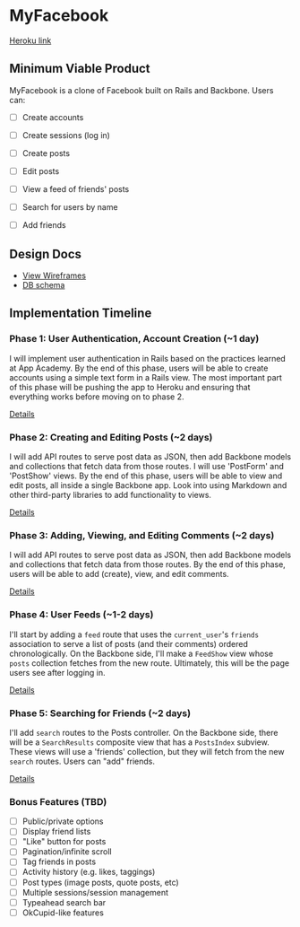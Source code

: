 # MyFacebook

[Heroku link][heroku]

[heroku]: http://my-facebook.herokuapp.com/

## Minimum Viable Product
MyFacebook is a clone of Facebook built on Rails and Backbone. Users can:

<!-- This is a Markdown checklist. Use it to keep track of your progress! -->

- [ ] Create accounts
- [ ] Create sessions (log in)
- [ ] Create posts
- [ ] Edit posts
- [ ] View a feed of friends' posts
- [ ] Search for users by name
- [ ] Add friends


## Design Docs
* [View Wireframes][views]
* [DB schema][schema]

[views]: ./docs/views.md
[schema]: ./docs/schema.md

## Implementation Timeline

### Phase 1: User Authentication, Account Creation (~1 day)
I will implement user authentication in Rails based on the practices learned at
App Academy. By the end of this phase, users will be able to create accounts using
a simple text form in a Rails view. The most important part of this phase will
be pushing the app to Heroku and ensuring that everything works before moving on
to phase 2.

[Details][phase-one]

### Phase 2: Creating and Editing Posts (~2 days)
I will add API routes to serve post data as JSON, then add Backbone
models and collections that fetch data from those routes. I will use 'PostForm' and
'PostShow' views. By the end of this phase, users will be able to view and edit
posts, all inside a single Backbone app. Look into using Markdown and other third-party
libraries to add functionality to views.

[Details][phase-two]

### Phase 3: Adding, Viewing, and Editing Comments (~2 days)
I will add API routes to serve post data as JSON, then add Backbone
models and collections that fetch data from those routes. By the end of this phase,
users will be able to add (create), view, and edit comments.

[Details][phase-three]

### Phase 4: User Feeds (~1-2 days)
I'll start by adding a `feed` route that uses the `current_user`'s
`friends` association to serve a list of posts (and their comments) ordered
chronologically. On the Backbone side, I'll make a `FeedShow` view whose `posts`
collection fetches from the new route.  Ultimately, this will be the page users
see after logging in.

[Details][phase-four]

### Phase 5: Searching for Friends (~2 days)
I'll add `search` routes to the Posts controller. On the
Backbone side, there will be a `SearchResults` composite view that has a `PostsIndex` subview.
These views will use a 'friends' collection, but they will fetch from the new `search` routes.
Users can "add" friends.

[Details][phase-five]

### Bonus Features (TBD)
- [ ] Public/private options
- [ ] Display friend lists
- [ ] "Like" button for posts
- [ ] Pagination/infinite scroll
- [ ] Tag friends in posts
- [ ] Activity history (e.g. likes, taggings)
- [ ] Post types (image posts, quote posts, etc)
- [ ] Multiple sessions/session management
- [ ] Typeahead search bar
- [ ] OkCupid-like features

[phase-one]: ./docs/phases/phase1.md
[phase-two]: ./docs/phases/phase2.md
[phase-three]: ./docs/phases/phase3.md
[phase-four]: ./docs/phases/phase4.md
[phase-five]: ./docs/phases/phase5.md
